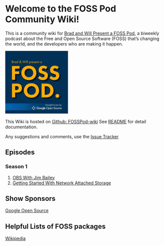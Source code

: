 # Welcome to the FOSS Pod Community Wiki!

This is a community wiki for [Brad and Will Present a FOSS Pod](https://fosspod.content.town),
a biweekly podcast about the Free and Open Source Software (FOSS) that’s changing the world, and the developers who are making it happen.

![FOSSPod Logo](images/fosspod-logo.jpg)

This Wiki is hosted on [Github:
FOSSPod-wiki](https://github.com/TurboSB/FOSSPod-wiki) See [README](README.md)
for detail documentation.

Any suggestions and comments, use the [Issue Tracker](https://github.com/TurboSB/FOSSPod-wiki/issues)

## Episodes
### Season 1
1. [OBS With Jim Bailey](episodes/S1E1-OBS.md)
2. [Getting Started With Network Attached Storage](episodes/S1E2-NAS.md)

## Show Sponsors
[Google Open Source](opensource.google)

## Helpful Lists of FOSS packages
[Wikipedia](https://en.wikipedia.org/wiki/List_of_free_and_open-source_software_packages)
